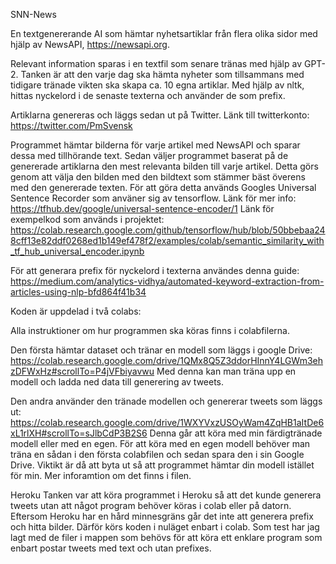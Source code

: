 SNN-News

En textgenererande AI som hämtar nyhetsartiklar från flera olika sidor med hjälp av NewsAPI, https://newsapi.org. 

Relevant information sparas i en textfil som senare tränas med hjälp av GPT-2. Tanken är att den varje dag ska hämta nyheter som tillsammans med tidigare tränade vikten ska skapa ca. 10 egna artiklar. Med hjälp av nltk, hittas nyckelord i de senaste texterna och använder de som prefix. 

Artiklarna genereras och läggs sedan ut på Twitter. 
Länk till twitterkonto: https://twitter.com/PmSvensk

Programmet hämtar bilderna för varje artikel med NewsAPI och sparar dessa med tillhörande text. Sedan väljer programmet baserat på de genererade artiklarna den mest relevanta bilden till varje artikel. Detta görs genom att välja den bilden med den bildtext som stämmer bäst överens med den genererade texten. För att göra detta används Googles Universal Sentence Recorder som använer sig av tensorflow. 
Länk för mer info: https://tfhub.dev/google/universal-sentence-encoder/1
Länk för exempelkod som används i projektet: https://colab.research.google.com/github/tensorflow/hub/blob/50bbebaa248cff13e82ddf0268ed1b149ef478f2/examples/colab/semantic_similarity_with_tf_hub_universal_encoder.ipynb

För att generara prefix för nyckelord i texterna användes denna guide:
https://medium.com/analytics-vidhya/automated-keyword-extraction-from-articles-using-nlp-bfd864f41b34

Koden är uppdelad i två colabs:

Alla instruktioner om hur programmen ska köras finns i colabfilerna.

Den första hämtar dataset och tränar en modell som läggs i google Drive:
https://colab.research.google.com/drive/1QMx8Q5Z3ddorHInnY4LGWm3ehzDFWxHz#scrollTo=P4jVFbiyavwu
Med denna kan man träna upp en modell och ladda ned data till generering av tweets.

Den andra använder den tränade modellen och genererar tweets som läggs ut:
https://colab.research.google.com/drive/1WXYVxzUSOyWam4ZqHB1aItDe6xL1rlXH#scrollTo=sJlbCdP3B2S6
Denna går att köra med min färdigtränade modell eller med en egen. För att köra med en egen modell behöver man träna en sådan i den första colabfilen och sedan spara den i sin Google Drive. Viktikt är då att byta ut så att programmet hämtar din modell istället för min. Mer inforamtion om det finns i filen.

Heroku
Tanken var att köra programmet i Heroku så att det kunde generera tweets utan att något program behöver köras i colab eller på datorn.
Eftersom Heroku har en hård minnesgräns går det inte att generera prefix och hitta bilder. Därför körs koden i nuläget enbart i colab. Som test har jag lagt med de filer i mappen som behövs för att köra ett enklare program som enbart postar tweets med text och utan prefixes.


